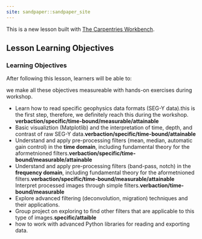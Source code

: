 ```yaml
---
site: sandpaper::sandpaper_site
---
```


This is a new lesson built with [The Carpentries Workbench][workbench]. 




## Lesson Learning Objectives


### Learning Objectives
After following this lesson, learners will be able to:

we make all these objectives measureable with hands-on exercises during workshop. 
 
* Learn how to read specific geophysics data formats (SEG-Y data).this is the first step, therefore, we definitely reach this during the workshop. **verbaction/specific/time-bound/measurable/attainable**
* Basic visualiztion (Matplotlib) and the interpretation of time, depth, and contrast of raw SEG-Y data.**verbaction/specific/time-bound/attainable**
* Understand and apply pre-processing filters (mean, median, automatic gain control) in the **time domain**, including fundamental theory for the aformetnioned filters.**verbaction/specific/time-bound/measurable/attainable**
* Understand and apply pre-processing filters (band-pass, notch) in the **frequency domain**, including fundamental theory for the aformetnioned filters.**verbaction/specific/time-bound/measurable/attainable** Interpret processed images through simple filters.**verbaction/time-bound/measurable**
* Explore advanced filtering (deconvolution, migration) techniques and their applications.
* Group project on exploring to find other filters that are applicable to this type of images.**specific/attaible** 
* how to work with advanced Python libraries for reading and exporting data. 



[workbench]: https://carpentries.github.io/sandpaper-docs

